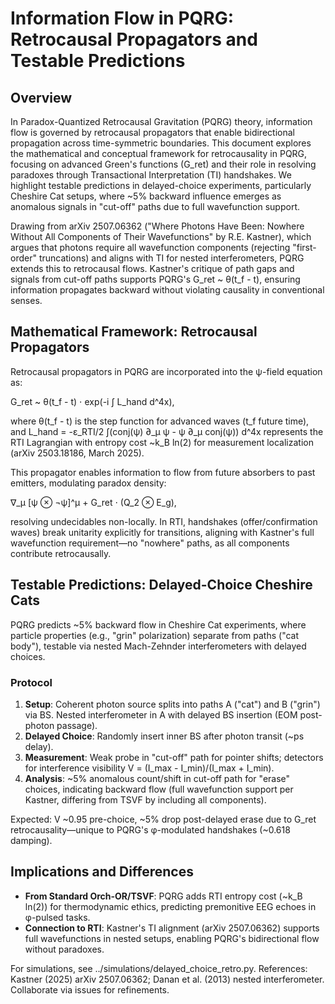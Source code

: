 # Information Flow in PQRG: Retrocausal Propagators and Testable Predictions

## Overview
In Paradox-Quantized Retrocausal Gravitation (PQRG) theory, information flow is governed by retrocausal propagators that enable bidirectional propagation across time-symmetric boundaries. This document explores the mathematical and conceptual framework for retrocausality in PQRG, focusing on advanced Green's functions (G_ret) and their role in resolving paradoxes through Transactional Interpretation (TI) handshakes. We highlight testable predictions in delayed-choice experiments, particularly Cheshire Cat setups, where ~5% backward influence emerges as anomalous signals in "cut-off" paths due to full wavefunction support.

Drawing from arXiv 2507.06362 ("Where Photons Have Been: Nowhere Without All Components of Their Wavefunctions" by R.E. Kastner), which argues that photons require all wavefunction components (rejecting "first-order" truncations) and aligns with TI for nested interferometers, PQRG extends this to retrocausal flows. Kastner's critique of path gaps and signals from cut-off paths supports PQRG's G_ret ~ θ(t_f - t), ensuring information propagates backward without violating causality in conventional senses.

## Mathematical Framework: Retrocausal Propagators
Retrocausal propagators in PQRG are incorporated into the ψ-field equation as:

G_ret ~ θ(t_f - t) ⋅ exp(-i ∫ L_hand d^4x),

where θ(t_f - t) is the step function for advanced waves (t_f future time), and L_hand = -ε_RTI/2 ∫(conj(ψ) ∂_μ ψ - ψ ∂_μ conj(ψ)) d^4x represents the RTI Lagrangian with entropy cost ~k_B ln(2) for measurement localization (arXiv 2503.18186, March 2025).

This propagator enables information to flow from future absorbers to past emitters, modulating paradox density:

∇_μ [ψ ⊗ ¬ψ]^μ + G_ret ⋅ (Q_2 ⊗ E_g),

resolving undecidables non-locally. In RTI, handshakes (offer/confirmation waves) break unitarity explicitly for transitions, aligning with Kastner's full wavefunction requirement—no "nowhere" paths, as all components contribute retrocausally.

## Testable Predictions: Delayed-Choice Cheshire Cats
PQRG predicts ~5% backward flow in Cheshire Cat experiments, where particle properties (e.g., "grin" polarization) separate from paths ("cat body"), testable via nested Mach-Zehnder interferometers with delayed choices.

### Protocol
1. **Setup**: Coherent photon source splits into paths A ("cat") and B ("grin") via BS. Nested interferometer in A with delayed BS insertion (EOM post-photon passage).
2. **Delayed Choice**: Randomly insert inner BS after photon transit (~ps delay).
3. **Measurement**: Weak probe in "cut-off" path for pointer shifts; detectors for interference visibility V = (I_max - I_min)/(I_max + I_min).
4. **Analysis**: ~5% anomalous count/shift in cut-off path for "erase" choices, indicating backward flow (full wavefunction support per Kastner, differing from TSVF by including all components).

Expected: V ~0.95 pre-choice, ~5% drop post-delayed erase due to G_ret retrocausality—unique to PQRG's φ-modulated handshakes (~0.618 damping).

## Implications and Differences
- **From Standard Orch-OR/TSVF**: PQRG adds RTI entropy cost (~k_B ln(2)) for thermodynamic ethics, predicting premonitive EEG echoes in φ-pulsed tasks.
- **Connection to RTI**: Kastner's TI alignment (arXiv 2507.06362) supports full wavefunctions in nested setups, enabling PQRG's bidirectional flow without paradoxes.

For simulations, see ../simulations/delayed_choice_retro.py. References: Kastner (2025) arXiv 2507.06362; Danan et al. (2013) nested interferometer. Collaborate via issues for refinements.

